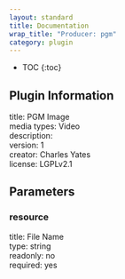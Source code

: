 ```yaml
---
layout: standard
title: Documentation
wrap_title: "Producer: pgm"
category: plugin
---
```

* TOC
{:toc}

## Plugin Information

title: PGM Image  
media types:
Video  
description:   
version: 1  
creator: Charles Yates  
license: LGPLv2.1  

## Parameters

### resource

title: File Name    
type: string  
readonly: no  
required: yes  

